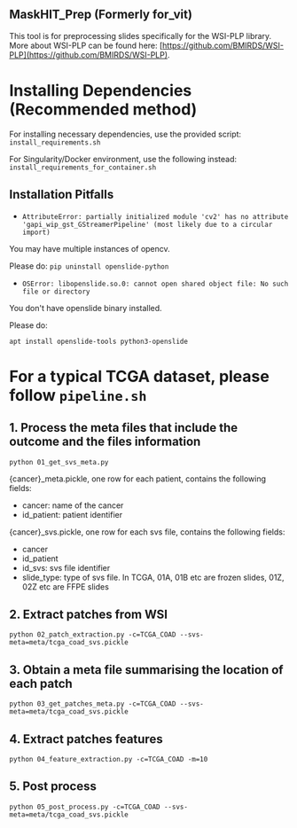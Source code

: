 ## MaskHIT_Prep (Formerly for_vit)
This tool is for preprocessing slides specifically for the WSI-PLP library. More about WSI-PLP can be found here: [https://github.com/BMIRDS/WSI-PLP](https://github.com/BMIRDS/WSI-PLP).

# Installing Dependencies (Recommended method)
For installing necessary dependencies, use the provided script:
`install_requirements.sh`

For Singularity/Docker environment, use the following instead:
`install_requirements_for_container.sh`

## Installation Pitfalls
- `AttributeError: partially initialized module 'cv2' has no attribute 'gapi_wip_gst_GStreamerPipeline' (most likely due to a circular import)`

You may have multiple instances of opencv.

Please do:
`pip uninstall openslide-python`

- `OSError: libopenslide.so.0: cannot open shared object file: No such file or directory`

You don't have openslide binary installed.

Please do:

`apt install openslide-tools python3-openslide`

# For a typical TCGA dataset, please follow `pipeline.sh`

## 1. Process the meta files that include the outcome and the files information
`python 01_get_svs_meta.py`

{cancer}_meta.pickle, one row for each patient, contains the following fields:
* cancer: name of the cancer
* id_patient: patient identifier

{cancer}_svs.pickle, one row for each svs file, contains the following fields:
* cancer
* id_patient
* id_svs: svs file identifier
* slide_type: type of svs file. In TCGA, 01A, 01B etc are frozen slides, 01Z, 02Z etc are FFPE slides

## 2. Extract patches from WSI
`python 02_patch_extraction.py -c=TCGA_COAD --svs-meta=meta/tcga_coad_svs.pickle`
## 3. Obtain a meta file summarising the location of each patch
`python 03_get_patches_meta.py -c=TCGA_COAD --svs-meta=meta/tcga_coad_svs.pickle`
## 4. Extract patches features
`python 04_feature_extraction.py -c=TCGA_COAD -m=10`
## 5. Post process
`python 05_post_process.py -c=TCGA_COAD --svs-meta=meta/tcga_coad_svs.pickle`


